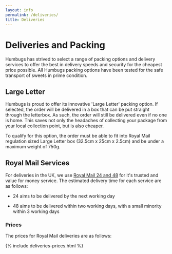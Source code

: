 ```yaml
---
layout: info
permalink: /deliveries/
title: Deliveries
---
```

# Deliveries and Packing

Humbugs has strived to select a range of packing options and delivery services to offer the best in delivery speeds and security for the cheapest price possible. All Humbugs packing options have been tested for the safe transport of sweets in prime condition.

## Large Letter

Humbugs is proud to offer its innovative 'Large Letter' packing option. If selected, the order will be delivered in a box that can be put straight through the letterbox. As such, the order will still be delivered even if no one is home. This saves not only the headaches of collecting your package from your local collection point, but is also cheaper.

To qualify for this option, the order must be able to fit into Royal Mail regulation sized Large Letter box (32.5cm x 25cm x 2.5cm) and be under a maximum weight of 750g.

## Royal Mail Services

For deliveries in the UK, we use [Royal Mail 24 and 48](http://www.royalmail.com/parcel-despatch-medium/uk-delivery/royal-mail-24-and-48) for it's trusted and value for money service. The estimated delivery time for each service are as follows:

* 24 aims to be delivered by the next working day

* 48 aims to be delivered within two working days, with a small minority within 3 working days

### Prices

The prices for Royal Mail deliveries are as follows:

{% include deliveries-prices.html %}
